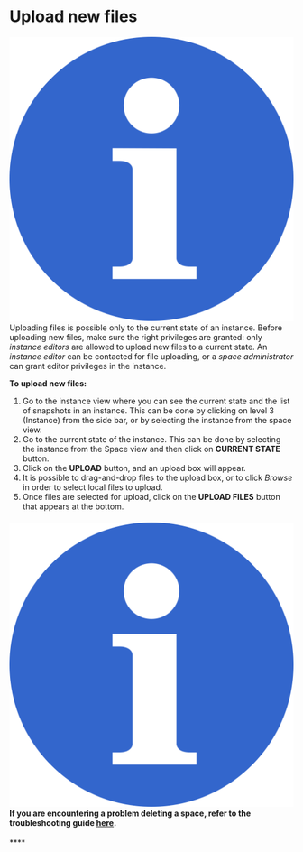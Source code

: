 # Upload new files

![](../.gitbook/assets/info_simple.svg.png)Uploading files is possible only to the current state of an instance. Before uploading new files, make sure the right privileges are granted: only _instance editors_ are allowed to upload new files to a current state. An _instance editor_ can be contacted for file uploading, or a _space administrator_ can grant editor privileges in the instance.

**To upload new files:**

1. Go to the instance view where you can see the current state and the list of snapshots in an instance. This can be done by clicking on level 3 \(Instance\) from the side bar, or by selecting the instance from the space view. 
2. Go to the current state of the instance. This can be done by selecting the instance from the Space view and then click on **CURRENT STATE** button. 
3. Click on the **UPLOAD** button, and an upload box will appear. 
4. It is possible to drag-and-drop files to the upload box, or to click _Browse_ in order to select local files to upload. 
5. Once files are selected for upload, click on the **UPLOAD FILES** button that appears at the bottom.



#### ![](../.gitbook/assets/info_simple.svg.png)If you are encountering a problem deleting a space, refer to the troubleshooting guide [here](../troubleshooting/authorization-issues/cannot-upload-a-file.md).

\*\*\*\*

